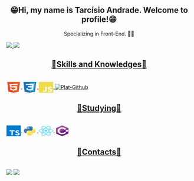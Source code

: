 <p align="center">
 <h2 align="center"> 😁Hi, my name is Tarcísio Andrade. Welcome to profile!😁</h2>
 <p align="center">Specializing in Front-End. 👨‍💻</p>
</p>
<div>
  <a href="https://github.com/Platinoz">
    <img height="180em" src="https://github-readme-stats.vercel.app/api?username=Platinoz&show_icons=true&theme=neon&include_all_comiits=true&count_private=true"/>
    <img height="180em" src="https://github-readme-stats.vercel.app/api/top-langs/?username=Platinoz&layout=compact&langs_count=16&theme=neon"/>
</div>
     <h2 align="center"> 🧠Skills and Knowledges🧠</h2>
<div style="display: inline_block"><br>
  <img align="center" alt="Plat-HTML" height="30" width="40" src="https://raw.githubusercontent.com/devicons/devicon/master/icons/html5/html5-original.svg">
  <img align="center" alt="Plat-CSS" height="30" width="40" src="https://raw.githubusercontent.com/devicons/devicon/master/icons/css3/css3-original.svg">
  <img align="center" alt="Plat-Js" height="30" width="40" src="https://raw.githubusercontent.com/devicons/devicon/master/icons/javascript/javascript-plain.svg">
    <img align="center" alt="Plat-Github" height="30" width="50" src="https://img.shields.io/badge/GitHub-100000?style=for-the-badge&logo=github&logoColor=white">
</div>
  <p align="center">
 <h2 align="center"> 🚀Studying🚀</h2>
<div style="display: inline_block"><br>
 <img align="center" alt="Plat-Ts" height="30" width="40" src="https://raw.githubusercontent.com/devicons/devicon/master/icons/typescript/typescript-plain.svg">
 <img align="center" alt="Plat-Python" height="30" width="40" src="https://raw.githubusercontent.com/devicons/devicon/master/icons/python/python-original.svg">
 <img align="center" alt="Plat-React" height="30" width="40" src="https://raw.githubusercontent.com/devicons/devicon/master/icons/react/react-original.svg">
 <img align="center" alt="Plat-Csharp" height="30" width="40" src="https://raw.githubusercontent.com/devicons/devicon/master/icons/csharp/csharp-original.svg">
</div>
<p align="center">
 <h2 align="center"> 📧Contacts📧</h2>
 <div style="display: inline_block"><br>
  <a href = "mailto:tarcisioandrade955@gmail.com"><img src="https://img.shields.io/badge/-Gmail-%23333?style=for-the-badge&logo=gmail&logoColor=white" target="_blank"></a>
  <a href="https://www.linkedin.com/in/tarc%C3%ADsio-andrade-9a5b581bb/" target="_blank"><img src="https://img.shields.io/badge/-LinkedIn-%230077B5?style=for-the-badge&logo=linkedin&logoColor=white" target="_blank"></a> 
 </div>
